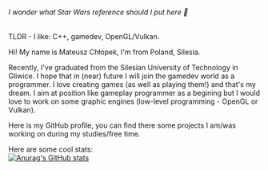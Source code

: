###### I wonder what Star Wars reference should I put here 🤔

TLDR - I like: C++, gamedev, OpenGL/Vulkan.

Hi! My name is Mateusz Chłopek, I'm from Poland, Silesia.

Recently, I've graduated from the Silesian University of Technology in Gliwice. I hope that in (near) future I will join the gamedev world as a programmer. I love creating games (as well as playing them!) and that's my dream. I aim at position like gameplay programmer as a begining but I would love to work on some graphic engines (low-level programming - OpenGL or Vulkan).

Here is my GitHub profile, you can find there some projects I am/was working on during my studies/free time.

Here are some cool stats:  
[![Anurag's GitHub stats](https://github-readme-stats.vercel.app/api?username=OftenDeadKanji&show_icons=true&theme=highcontrast)](https://github.com/anuraghazra/github-readme-stats)  

